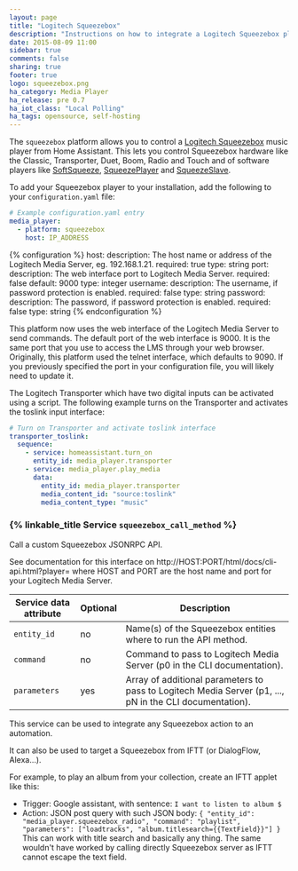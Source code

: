 ```yaml
---
layout: page
title: "Logitech Squeezebox"
description: "Instructions on how to integrate a Logitech Squeezebox player into Home Assistant."
date: 2015-08-09 11:00
sidebar: true
comments: false
sharing: true
footer: true
logo: squeezebox.png
ha_category: Media Player
ha_release: pre 0.7
ha_iot_class: "Local Polling"
ha_tags: opensource, self-hosting
---
```



The `squeezebox` platform allows you to control a [Logitech Squeezebox](https://en.wikipedia.org/wiki/Squeezebox_%28network_music_player%29) music player from Home Assistant. This lets you control Squeezebox hardware like the Classic, Transporter, Duet, Boom, Radio and Touch and of software players like [SoftSqueeze](http://softsqueeze.sourceforge.net/), [SqueezePlayer](https://play.google.com/store/apps/details?id=de.bluegaspode.squeezeplayer) and [SqueezeSlave](http://forums.slimdevices.com/showthread.php?93607-ANNOUNCE-Squeezeslave-1-2-released).

To add your Squeezebox player to your installation, add the following to your `configuration.yaml` file:

```yaml
# Example configuration.yaml entry
media_player:
  - platform: squeezebox
    host: IP_ADDRESS
```

{% configuration %}
host:
  description: The host name or address of the Logitech Media Server, eg. 192.168.1.21.
  required: true
  type: string
port:
  description: The web interface port to Logitech Media Server.
  required: false
  default: 9000
  type: integer
username:
  description: The username, if password protection is enabled.
  required: false
  type: string
password:
  description: The password, if password protection is enabled.
  required: false
  type: string
{% endconfiguration %}

<p class='note'>This platform now uses the web interface of the Logitech Media Server to send commands. The default port of the web interface is 9000. It is the same port that you use to access the LMS through your web browser. Originally, this platform used the telnet interface, which defaults to 9090. If you previously specified the port in your configuration file, you will likely need to update it.</p>


The Logitech Transporter which have two digital inputs can be activated using a script. The following example turns on the Transporter and activates the toslink input interface:

```yaml
# Turn on Transporter and activate toslink interface
transporter_toslink:
  sequence:
    - service: homeassistant.turn_on
      entity_id: media_player.transporter
    - service: media_player.play_media
      data:
        entity_id: media_player.transporter
        media_content_id: "source:toslink"
        media_content_type: "music"
```

### {% linkable_title Service `squeezebox_call_method` %}

Call a custom Squeezebox JSONRPC API.

See documentation for this interface on http://HOST:PORT/html/docs/cli-api.html?player= where HOST and PORT are the host name and port for your Logitech Media Server.

| Service data attribute | Optional | Description |
| ---------------------- | -------- | ----------- |
| `entity_id` | no | Name(s) of the Squeezebox entities where to run the API method.
| `command` | no | Command to pass to Logitech Media Server (p0 in the CLI documentation).
| `parameters` | yes | Array of additional parameters to pass to Logitech Media Server (p1, ..., pN in the CLI documentation).

This service can be used to integrate any Squeezebox action to an automation.

It can also be used to target a Squeezebox from IFTT (or DialogFlow, Alexa...).

For example, to play an album from your collection, create an IFTT applet like this:
- Trigger: Google assistant, with sentence: `I want to listen to album $`
- Action: JSON post query with such JSON body:
`{ "entity_id": "media_player.squeezebox_radio", "command": "playlist", "parameters": ["loadtracks", "album.titlesearch={{TextField}}"] }`
This can work with title search and basically any thing. The same wouldn't have worked by calling directly Squeezebox server as IFTT cannot escape the text field.
